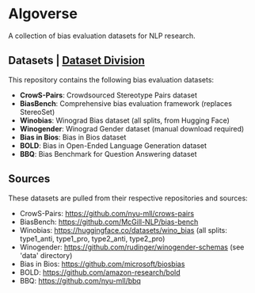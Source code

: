 # Algoverse

A collection of bias evaluation datasets for NLP research.

## Datasets | [Dataset Division](https://docs.google.com/document/d/1KniHEniG8daH5q5ou9aiCtROFqGAbuvgPsAHKcG_I6o/edit?tab=t.0)

This repository contains the following bias evaluation datasets:

- **CrowS-Pairs**: Crowdsourced Stereotype Pairs dataset
- **BiasBench**: Comprehensive bias evaluation framework (replaces StereoSet)
- **Winobias**: Winograd Bias dataset (all splits, from Hugging Face)
- **Winogender**: Winograd Gender dataset (manual download required)
- **Bias in Bios**: Bias in Bios dataset
- **BOLD**: Bias in Open-Ended Language Generation dataset
- **BBQ**: Bias Benchmark for Question Answering dataset

## Sources

These datasets are pulled from their respective repositories and sources:

- CrowS-Pairs: https://github.com/nyu-mll/crows-pairs
- BiasBench: https://github.com/McGill-NLP/bias-bench
- Winobias: https://huggingface.co/datasets/wino_bias (all splits: type1_anti, type1_pro, type2_anti, type2_pro)
- Winogender: https://github.com/rudinger/winogender-schemas (see 'data' directory)
- Bias in Bios: https://github.com/microsoft/biosbias
- BOLD: https://github.com/amazon-research/bold
- BBQ: https://github.com/nyu-mll/bbq
